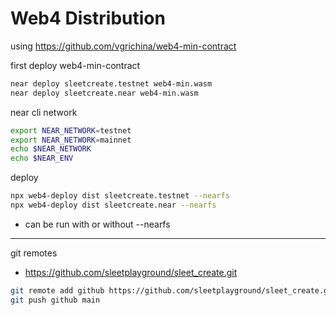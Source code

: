 # Web4 Distribution


using https://github.com/vgrichina/web4-min-contract

first deploy web4-min-contract
```sh
near deploy sleetcreate.testnet web4-min.wasm
near deploy sleetcreate.near web4-min.wasm
```

near cli network
```sh
export NEAR_NETWORK=testnet
export NEAR_NETWORK=mainnet
echo $NEAR_NETWORK 
echo $NEAR_ENV
```

deploy

```sh
npx web4-deploy dist sleetcreate.testnet --nearfs
npx web4-deploy dist sleetcreate.near --nearfs
```
- can be run with or without --nearfs




---


git remotes
- https://github.com/sleetplayground/sleet_create.git

```sh
git remote add github https://github.com/sleetplayground/sleet_create.git
git push github main
```


